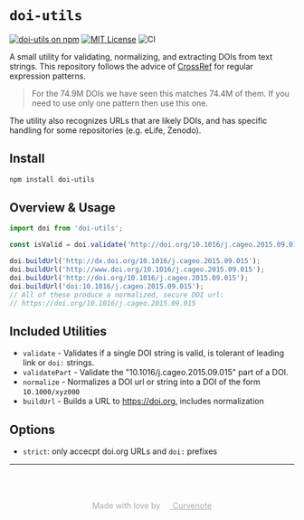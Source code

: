 # `doi-utils`

[![doi-utils on npm](https://img.shields.io/npm/v/doi-utils.svg)](https://www.npmjs.com/package/doi-utils)
[![MIT License](https://img.shields.io/badge/license-MIT-blue.svg)](https://github.com/curvenote/doi-utils/blob/master/LICENSE)
![CI](https://github.com/curvenote/doi-utils/actions/workflows/ci.yml/badge.svg)

A small utility for validating, normalizing, and extracting DOIs from text strings.
This repository follows the advice of [CrossRef](https://www.crossref.org/blog/dois-and-matching-regular-expressions/) for regular expression patterns.

> For the 74.9M DOIs we have seen this matches 74.4M of them. If you need to use only one pattern then use this one.

The utility also recognizes URLs that are likely DOIs, and has specific handling for some repositories (e.g. eLife, Zenodo).

## Install

```bash
npm install doi-utils
```

## Overview & Usage

```ts
import doi from 'doi-utils';

const isValid = doi.validate('http://doi.org/10.1016/j.cageo.2015.09.015');

doi.buildUrl('http://dx.doi.org/10.1016/j.cageo.2015.09.015');
doi.buildUrl('http://www.doi.org/10.1016/j.cageo.2015.09.015');
doi.buildUrl('http://doi.org/10.1016/j.cageo.2015.09.015');
doi.buildUrl('doi:10.1016/j.cageo.2015.09.015');
// All of these produce a normalized, secure DOI url:
// https://doi.org/10.1016/j.cageo.2015.09.015
```

## Included Utilities

- `validate` - Validates if a single DOI string is valid, is tolerant of leading link or `doi:` strings.
- `validatePart` - Validate the "10.1016/j.cageo.2015.09.015" part of a DOI.
- `normalize` - Normalizes a DOI url or string into a DOI of the form `10.1000/xyz000`
- `buildUrl` - Builds a URL to https://doi.org, includes normalization

## Options

- `strict`: only accecpt doi.org URLs and `doi:` prefixes

---

<p style="text-align: center; color: #aaa; padding-top: 50px">
  Made with love by
  <a href="https://curvenote.com" target="_blank" style="color: #aaa">
    <img src="https://curvenote.dev/images/icon.png" style="height: 1em" /> Curvenote
  </a>
</p>
